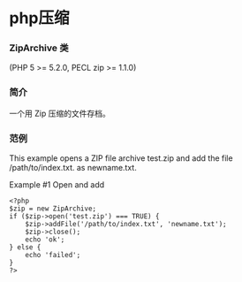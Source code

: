 php压缩
=======

### ZipArchive 类

(PHP 5 >= 5.2.0, PECL zip >= 1.1.0)

### 简介

一个用 Zip 压缩的文件存档。

### 范例

This example opens a ZIP file archive test.zip and add the file /path/to/index.txt. as newname.txt.

Example #1 Open and add

	<?php
	$zip = new ZipArchive;
	if ($zip->open('test.zip') === TRUE) {
		$zip->addFile('/path/to/index.txt', 'newname.txt');
		$zip->close();
		echo 'ok';
	} else {
		echo 'failed';
	}
	?>
